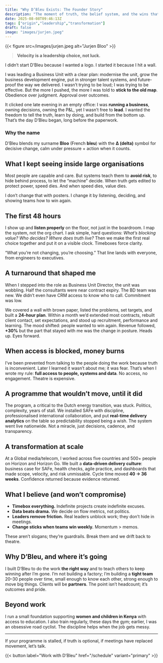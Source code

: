 ```yaml
---
title: "Why D’Bleu Exists: The Founder Story"
description: "The moment of truth, the belief system, and the wins that shaped D’Bleu."
date: 2025-08-08T09:46:13Z
tags: ["origin","leadership","transformation"]
draft: false
image: "images/jurjen.jpeg"
---
```


{{< figure src=/images/jurjen.jpeg alt="Jurjen Bloo" >}}

> **Velocity is a leadership choice, not luck.**

I didn’t start D’Bleu because I wanted a logo. I started it because I hit a wall.

I was leading a Business Unit with a clear plan: modernise the unit, grow the business development engine, put in stronger talent systems, and future-proof the way we delivered. I wasn’t trying to be loud; I was trying to be effective. But the more I pushed, the more I was told to **stick to the old map**. Obedience over judgment. Approval over outcomes.

It clicked one late evening in an empty office: I was **running a business**, owning decisions, owning the P&L, yet I wasn’t free to **lead**. I wanted the freedom to tell the truth, learn by doing, and build from the bottom up. That’s the day D’Bleu began, long before the paperwork.

### Why the name
D’Bleu blends my surname **Bloo** (French **bleu**) with the **Δ (delta)** symbol for decisive change, calm under pressure + action when it counts.

## What I kept seeing inside large organisations
Most people are capable and care. But systems teach them to **avoid risk**, to hide behind process, to let the “machine” decide. When truth gets edited to protect power, speed dies. And when speed dies, value dies.

I don’t change that with posters. I change it by listening, deciding, and showing teams how to win again.

## The first 48 hours
I show up and **listen properly** on the floor, not just in the boardroom. I map the system, not the org chart. I ask simple, hard questions: *What’s blocking value? Who decides? Where does truth live?* Then we make the first real choice together and put it on a visible clock. Timeboxes force clarity.

“What you’re not changing, you’re choosing.” That line lands with everyone, from engineers to executives.

## A turnaround that shaped me
When I stepped into the role as Business Unit Director, the unit was wobbling. Half the consultants were near contract expiry. The BD team was new. We didn’t even have CRM access to know who to call. Commitment was low.

We covered a wall with brown paper, listed the problems, set targets, and built a **24-hour plan**. Within a month we’d extended most contracts, rebuilt client contact, set expectations, and stood up recruitment, performance and learning. The mood shifted: people wanted to win again. Revenue followed, **+30%** but the part that stayed with me was the change in posture. Heads up. Eyes forward.

## When access is blocked, money burns
I’ve been prevented from talking to the people doing the work because truth is inconvenient. Later I learned it wasn’t about me; it was fear. That’s when I wrote my rule: **full access to people, systems and data**. No access, no engagement. Theatre is expensive.

## A programme that wouldn’t move, until it did
The program, a critical to the Dutch energy transition, was stuck. Politics, complexity, years of stall. We installed SAFe with discipline, professionalised international collaboration, and put **real-time delivery analytics** on the table so predictability stopped being a wish. The system went live nationwide. Not a miracle, just decisions, cadence, and transparency.

## A transformation at scale
At a Global media/telecom, I worked across five countries and 500+ people on Horizon and Horizon Go. We built a **data-driven delivery culture**: business case for SAFe, health checks, agile practice, and dashboards that made scope, velocity, and risk unmissable. Cycle time moved **40 → 36 weeks**. Confidence returned because evidence returned.

## What I believe (and won’t compromise)
- **Timebox everything.** Indefinite projects create indefinite excuses.  
- **Data beats drama.** We decide on flow metrics, not politics.  
- **Leaders remove friction.** Real leaders unblock work; they don’t hide in meetings.  
- **Change sticks when teams win weekly.** Momentum > memos.

These aren’t slogans; they’re guardrails. Break them and we drift back to theatre.

## Why D’Bleu, and where it’s going
I built D’Bleu to do the work **the right way** and to teach others to keep winning after I’m gone. I’m not building a factory; I’m building a **tight team** 20–30 people over time, small enough to know each other, strong enough to move big things. Clients will be **partners**. The point isn’t headcount; it’s outcomes and pride.

## Beyond work
I run a small foundation supporting **women and children in Kenya** with access to education. I also train regularly, these days the gym; earlier, I was an obsessive road cyclist. The discipline helps when the job gets messy.

---

If your programme is stalled, if truth is optional, if meetings have replaced movement, let’s talk.

{{< button label="Work with D’Bleu" href="/schedule" variant="primary" >}}
